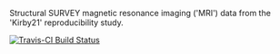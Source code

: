 Structural SURVEY magnetic resonance imaging ('MRI')
data from the 'Kirby21' reproducibility study.

[![Travis-CI Build Status](https://travis-ci.org/muschellij2/kirby21.survey.svg?branch=master)](https://travis-ci.org/)

